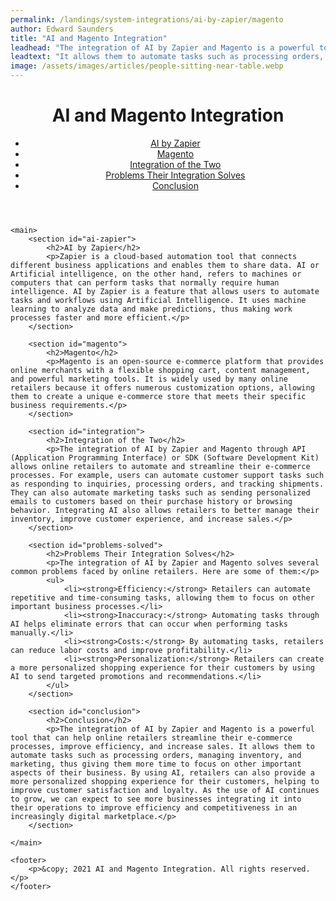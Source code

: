 ```yaml
---
permalink: /landings/system-integrations/ai-by-zapier/magento
author: Edward Saunders
title: "AI and Magento Integration"
leadhead: "The integration of AI by Zapier and Magento is a powerful tool that can help online retailers streamline their e-commerce processes, improve efficiency, and increase sales"
leadtext: "It allows them to automate tasks such as processing orders, managing inventory, and marketing, thus giving them more time to focus on other important aspects of their business. By using AI, retailers can also provide a more personalized shopping experience for their customers, helping to improve customer satisfaction and loyalty. As the use of AI continues to grow, we can expect to see more businesses integrating it into their operations to improve efficiency and competitiveness in an increasingly digital marketplace."
image: /assets/images/articles/people-sitting-near-table.webp
---
```

<div class="arttext">	<header>
		<h1>AI and Magento Integration</h1>
		<nav>
			<ul>
				<li><a href="#ai-zapier">AI by Zapier</a></li>
				<li><a href="#magento">Magento</a></li>
				<li><a href="#integration">Integration of the Two</a></li>
				<li><a href="#problems-solved">Problems Their Integration Solves</a></li>
				<li><a href="#conclusion">Conclusion</a></li>
			</ul>
		</nav>
	</header>

	<main>
		<section id="ai-zapier">
			<h2>AI by Zapier</h2>
			<p>Zapier is a cloud-based automation tool that connects different business applications and enables them to share data. AI or Artificial intelligence, on the other hand, refers to machines or computers that can perform tasks that normally require human intelligence. AI by Zapier is a feature that allows users to automate tasks and workflows using Artificial Intelligence. It uses machine learning to analyze data and make predictions, thus making work processes faster and more efficient.</p>
		</section>

		<section id="magento">
			<h2>Magento</h2>
			<p>Magento is an open-source e-commerce platform that provides online merchants with a flexible shopping cart, content management, and powerful marketing tools. It is widely used by many online retailers because it offers numerous customization options, allowing them to create a unique e-commerce store that meets their specific business requirements.</p>
		</section>

		<section id="integration">
			<h2>Integration of the Two</h2>
			<p>The integration of AI by Zapier and Magento through API (Application Programming Interface) or SDK (Software Development Kit) allows online retailers to automate and streamline their e-commerce processes. For example, users can automate customer support tasks such as responding to inquiries, processing orders, and tracking shipments. They can also automate marketing tasks such as sending personalized emails to customers based on their purchase history or browsing behavior. Integrating AI also allows retailers to better manage their inventory, improve customer experience, and increase sales.</p>
		</section>

		<section id="problems-solved">
			<h2>Problems Their Integration Solves</h2>
			<p>The integration of AI by Zapier and Magento solves several common problems faced by online retailers. Here are some of them:</p>
			<ul>
				<li><strong>Efficiency:</strong> Retailers can automate repetitive and time-consuming tasks, allowing them to focus on other important business processes.</li>
				<li><strong>Inaccuracy:</strong> Automating tasks through AI helps eliminate errors that can occur when performing tasks manually.</li>
				<li><strong>Costs:</strong> By automating tasks, retailers can reduce labor costs and improve profitability.</li>
				<li><strong>Personalization:</strong> Retailers can create a more personalized shopping experience for their customers by using AI to send targeted promotions and recommendations.</li>
			</ul>
		</section>

		<section id="conclusion">
			<h2>Conclusion</h2>
			<p>The integration of AI by Zapier and Magento is a powerful tool that can help online retailers streamline their e-commerce processes, improve efficiency, and increase sales. It allows them to automate tasks such as processing orders, managing inventory, and marketing, thus giving them more time to focus on other important aspects of their business. By using AI, retailers can also provide a more personalized shopping experience for their customers, helping to improve customer satisfaction and loyalty. As the use of AI continues to grow, we can expect to see more businesses integrating it into their operations to improve efficiency and competitiveness in an increasingly digital marketplace.</p>
		</section>

	</main>

	<footer>
		<p>&copy; 2021 AI and Magento Integration. All rights reserved.</p>
	</footer>

</div>